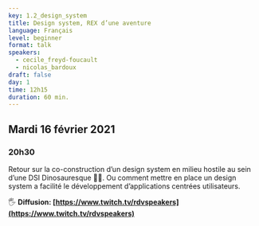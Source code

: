 ```yaml
---
key: 1.2_design_system
title: Design system, REX d’une aventure
language: Français
level: beginner
format: talk
speakers:
  - cecile_freyd-foucault
  - nicolas_bardoux
draft: false
day: 1
time: 12h15
duration: 60 min.
---
```


## Mardi 16 février 2021
### 20h30

Retour sur la co-construction d’un design system en milieu hostile au sein d’une DSI Dinosauresque 🦕🦖. Ou comment mettre en place un design system a facilité le développement d’applications centrées utilisateurs. 


🖐️ **Diffusion: [https://www.twitch.tv/rdvspeakers](https://www.twitch.tv/rdvspeakers)**